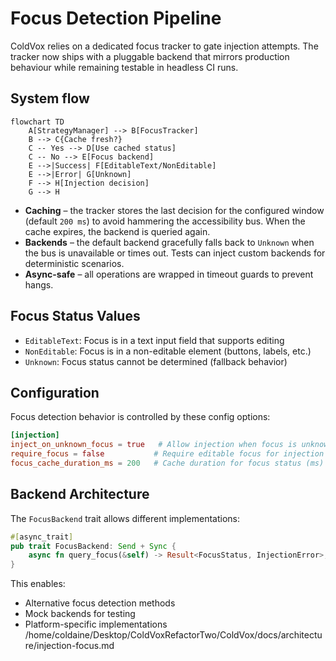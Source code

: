 # Focus Detection Pipeline

ColdVox relies on a dedicated focus tracker to gate injection attempts. The tracker now ships with a pluggable backend that
mirrors production behaviour while remaining testable in headless CI runs.

## System flow

```mermaid
flowchart TD
    A[StrategyManager] --> B[FocusTracker]
    B --> C{Cache fresh?}
    C -- Yes --> D[Use cached status]
    C -- No --> E[Focus backend]
    E -->|Success| F[EditableText/NonEditable]
    E -->|Error| G[Unknown]
    F --> H[Injection decision]
    G --> H
```

* **Caching** – the tracker stores the last decision for the configured window (default `200 ms`) to avoid hammering
  the accessibility bus. When the cache expires, the backend is queried again.
* **Backends** – the default backend gracefully falls back to `Unknown` when the bus is unavailable or times out. Tests can inject custom backends for deterministic scenarios.
* **Async-safe** – all operations are wrapped in timeout guards to prevent hangs.

## Focus Status Values

- `EditableText`: Focus is in a text input field that supports editing
- `NonEditable`: Focus is in a non-editable element (buttons, labels, etc.)
- `Unknown`: Focus status cannot be determined (fallback behavior)

## Configuration

Focus detection behavior is controlled by these config options:

```toml
[injection]
inject_on_unknown_focus = true   # Allow injection when focus is unknown
require_focus = false           # Require editable focus for injection
focus_cache_duration_ms = 200   # Cache duration for focus status (ms)
```

## Backend Architecture

The `FocusBackend` trait allows different implementations:

```rust
#[async_trait]
pub trait FocusBackend: Send + Sync {
    async fn query_focus(&self) -> Result<FocusStatus, InjectionError>;
}
```

This enables:
- Alternative focus detection methods
- Mock backends for testing
- Platform-specific implementations</content>
<parameter name="filePath">/home/coldaine/Desktop/ColdVoxRefactorTwo/ColdVox/docs/architecture/injection-focus.md